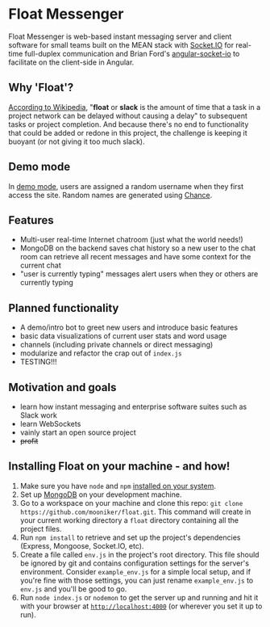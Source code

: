# Float Messenger

Float Messenger is web-based instant messaging server and client software for small teams built on the MEAN stack with [Socket.IO](http://socket.io/) for real-time full-duplex communication and Brian Ford's [angular-socket-io](https://github.com/btford/angular-socket-io) to facilitate on the client-side in Angular.

## Why 'Float'?

[According to Wikipedia](https://en.wikipedia.org/wiki/Float_(project_management)), "**float** or **slack** is the amount of time that a task in a project network can be delayed without causing a delay" to subsequent tasks or project completion. And because there's no end to functionality that could be added or redone in this project, the challenge is keeping it buoyant (or not giving it too much slack).

## Demo mode

In [demo mode](http://float.mooniker.com), users are assigned a random username when they first access the site. Random names are generated using [Chance](http://chancejs.com/).

## Features

- Multi-user real-time Internet chatroom (just what the world needs!)
- MongoDB on the backend saves chat history so a new user to the chat room can retrieve all recent messages and have some context for the current chat
- "user is currently typing" messages alert users when they or others are currently typing


## Planned functionality

- A demo/intro bot to greet new users and introduce basic features
- basic data visualizations of current user stats and word usage
- channels (including private channels or direct messaging)
- modularize and refactor the crap out of `index.js`
- TESTING!!!

## Motivation and goals

- learn how instant messaging and enterprise software suites such as Slack work
- learn WebSockets
- vainly start an open source project
- ~~profit~~


## Installing Float on your machine - and how!

1. Make sure you have `node` and `npm` [installed on your system](https://nodejs.org/en/download/package-manager/).
2. Set up [MongoDB](https://docs.mongodb.org/manual/installation/) on your development machine.
3. Go to a workspace on your machine and clone this repo: `git clone https://github.com/mooniker/float.git`. This command will create in your current working directory a `float` directory containing all the project files.
4. Run `npm install` to retrieve and set up the project's dependencies (Express, Mongoose, Socket.IO, etc).
5. Create a file called `env.js` in the project's root directory. This file should be ignored by git and contains configuration settings for the server's environment. Consider `example_env.js` for a simple local setup, and if you're fine with those settings, you can just rename `example_env.js` to `env.js` and you'll be good to go.
6. Run `node index.js` or `nodemon` to get the server up and running and hit it with your browser at [`http://localhost:4000`](http://localhost:4000) (or wherever you set it up to run).
